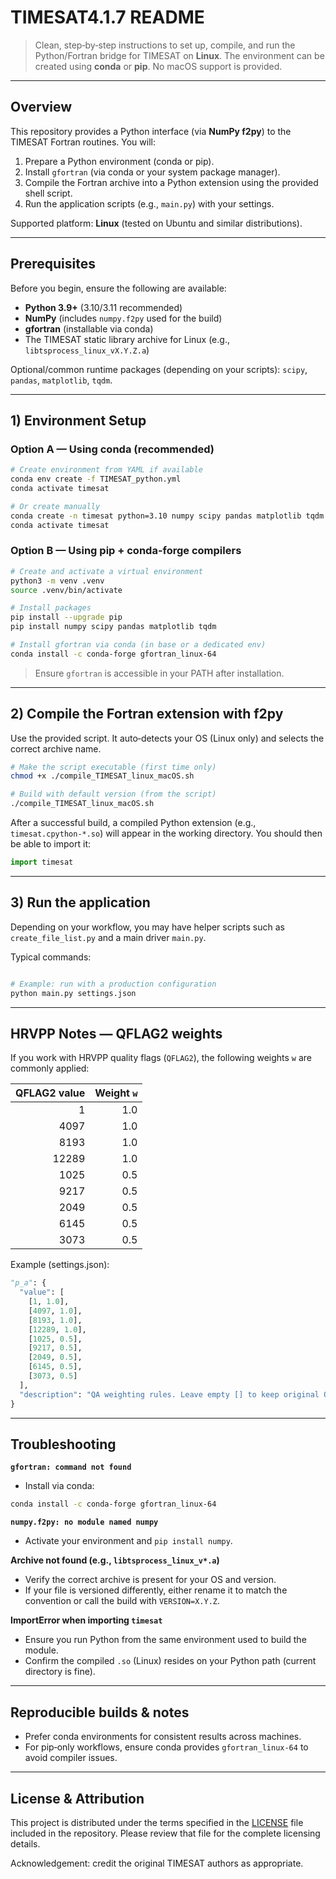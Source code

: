 # TIMESAT4.1.7 README

> Clean, step‑by‑step instructions to set up, compile, and run the Python/Fortran bridge for TIMESAT on **Linux**. The environment can be created using **conda** or **pip**. No macOS support is provided.

---

## Overview
This repository provides a Python interface (via **NumPy f2py**) to the TIMESAT Fortran routines. You will:

1. Prepare a Python environment (conda or pip).
2. Install `gfortran` (via conda or your system package manager).
3. Compile the Fortran archive into a Python extension using the provided shell script.
4. Run the application scripts (e.g., `main.py`) with your settings.

Supported platform: **Linux** (tested on Ubuntu and similar distributions).

---

## Prerequisites
Before you begin, ensure the following are available:

- **Python 3.9+** (3.10/3.11 recommended)
- **NumPy** (includes `numpy.f2py` used for the build)
- **gfortran** (installable via conda)
- The TIMESAT static library archive for Linux (e.g., `libtsprocess_linux_vX.Y.Z.a`)

Optional/common runtime packages (depending on your scripts): `scipy`, `pandas`, `matplotlib`, `tqdm`.

---

## 1) Environment Setup

### Option A — Using conda (recommended)
```bash
# Create environment from YAML if available
conda env create -f TIMESAT_python.yml
conda activate timesat

# Or create manually
conda create -n timesat python=3.10 numpy scipy pandas matplotlib tqdm gfortran_linux-64 -c conda-forge
conda activate timesat
```

### Option B — Using pip + conda-forge compilers
```bash
# Create and activate a virtual environment
python3 -m venv .venv
source .venv/bin/activate

# Install packages
pip install --upgrade pip
pip install numpy scipy pandas matplotlib tqdm

# Install gfortran via conda (in base or a dedicated env)
conda install -c conda-forge gfortran_linux-64
```

> Ensure `gfortran` is accessible in your PATH after installation.

---

## 2) Compile the Fortran extension with f2py
Use the provided script. It auto‑detects your OS (Linux only) and selects the correct archive name.

```bash
# Make the script executable (first time only)
chmod +x ./compile_TIMESAT_linux_macOS.sh

# Build with default version (from the script)
./compile_TIMESAT_linux_macOS.sh

```

After a successful build, a compiled Python extension (e.g., `timesat.cpython-*.so`) will appear in the working directory. You should then be able to import it:

```python
import timesat
```

---

## 3) Run the application
Depending on your workflow, you may have helper scripts such as `create_file_list.py` and a main driver `main.py`.

Typical commands:

```bash

# Example: run with a production configuration
python main.py settings.json
```

---

## HRVPP Notes — QFLAG2 weights
If you work with HRVPP quality flags (`QFLAG2`), the following weights `w` are commonly applied:

| QFLAG2 value | Weight `w` |
|---:|---:|
| 1     | 1.0 |
| 4097  | 1.0 |
| 8193  | 1.0 |
| 12289 | 1.0 |
| 1025  | 0.5 |
| 9217  | 0.5 |
| 2049  | 0.5 |
| 6145  | 0.5 |
| 3073  | 0.5 |

Example (settings.json):

```python
"p_a": {
  "value": [
    [1, 1.0],
    [4097, 1.0],
    [8193, 1.0],
    [12289, 1.0],
    [1025, 0.5],
    [9217, 0.5],
    [2049, 0.5],
    [6145, 0.5],
    [3073, 0.5]
  ],
  "description": "QA weighting rules. Leave empty [] to keep original QA values. Use [qa_value, weight] for exact matches or [min, max, weight] for ranges."
}
```

---

## Troubleshooting

**`gfortran: command not found`**
- Install via conda:
```bash
conda install -c conda-forge gfortran_linux-64
```

**`numpy.f2py: no module named numpy`**
- Activate your environment and `pip install numpy`.

**Archive not found (e.g., `libtsprocess_linux_v*.a`)**
- Verify the correct archive is present for your OS and version.
- If your file is versioned differently, either rename it to match the convention or call the build with `VERSION=X.Y.Z`.

**ImportError when importing `timesat`**
- Ensure you run Python from the same environment used to build the module.
- Confirm the compiled `.so` (Linux) resides on your Python path (current directory is fine).

---

## Reproducible builds & notes
- Prefer conda environments for consistent results across machines.
- For pip‑only workflows, ensure conda provides `gfortran_linux-64` to avoid compiler issues.

---

## License & Attribution

This project is distributed under the terms specified in the [LICENSE](./LICENSE) file included in the repository. Please review that file for the complete licensing details.

Acknowledgement: credit the original TIMESAT authors as appropriate.

